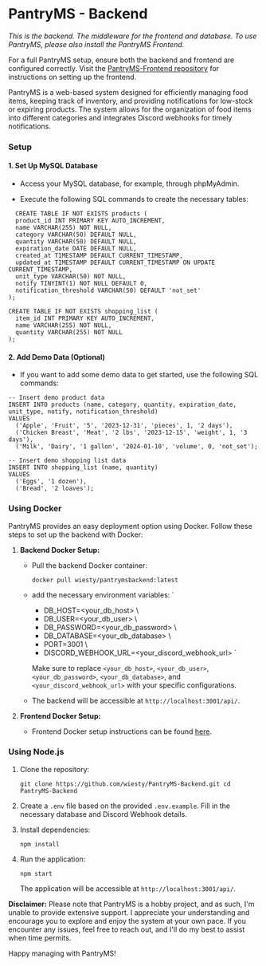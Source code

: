 # PantryMS - Backend

*This is the backend. The middleware for the frontend and database. To use PantryMS, please also install the PantryMS Frontend.*

For a full PantryMS setup, ensure both the backend and frontend are configured correctly.
Visit the [PantryMS-Frontend repository](https://github.com/wiesty/PantryMS-Frontend) for instructions on setting up the frontend.


PantryMS is a web-based system designed for efficiently managing food items, keeping track of inventory, and providing notifications for low-stock or expiring products. The system allows for the organization of food items into different categories and integrates Discord webhooks for timely notifications.


### Setup

#### 1. Set Up MySQL Database

-   Access your MySQL database, for example, through phpMyAdmin.
    
-   Execute the following SQL commands to create the necessary tables:

```CREATE TABLE IF NOT EXISTS products (
  CREATE TABLE IF NOT EXISTS products (
  product_id INT PRIMARY KEY AUTO_INCREMENT,
  name VARCHAR(255) NOT NULL,
  category VARCHAR(50) DEFAULT NULL,
  quantity VARCHAR(50) DEFAULT NULL,
  expiration_date DATE DEFAULT NULL,
  created_at TIMESTAMP DEFAULT CURRENT_TIMESTAMP,
  updated_at TIMESTAMP DEFAULT CURRENT_TIMESTAMP ON UPDATE CURRENT_TIMESTAMP,
  unit_type VARCHAR(50) NOT NULL,
  notify TINYINT(1) NOT NULL DEFAULT 0,
  notification_threshold VARCHAR(50) DEFAULT 'not_set'
);

CREATE TABLE IF NOT EXISTS shopping_list (
  item_id INT PRIMARY KEY AUTO_INCREMENT,
  name VARCHAR(255) NOT NULL,
  quantity VARCHAR(255) NOT NULL
);
```


#### 2. Add Demo Data (Optional)

-   If you want to add some demo data to get started, use the following SQL commands:

```
-- Insert demo product data
INSERT INTO products (name, category, quantity, expiration_date, unit_type, notify, notification_threshold)
VALUES
  ('Apple', 'Fruit', '5', '2023-12-31', 'pieces', 1, '2 days'),
  ('Chicken Breast', 'Meat', '2 lbs', '2023-12-15', 'weight', 1, '3 days'),
  ('Milk', 'Dairy', '1 gallon', '2024-01-10', 'volume', 0, 'not_set');

-- Insert demo shopping list data
INSERT INTO shopping_list (name, quantity)
VALUES
  ('Eggs', '1 dozen'),
  ('Bread', '2 loaves');

```

### Using Docker

PantryMS provides an easy deployment option using Docker. Follow these steps to set up the backend with Docker:

1.  **Backend Docker Setup:**
    
    -   Pull the backend Docker container:
        
        `docker pull wiesty/pantrymsbackend:latest` 
        
    -   add the necessary environment variables:
        `
          - DB_HOST=<your_db_host> \
          - DB_USER=<your_db_user> \
          - DB_PASSWORD=<your_db_password> \
          - DB_DATABASE=<your_db_database> \
          - PORT=3001 \
          - DISCORD_WEBHOOK_URL=<your_discord_webhook_url> \` 
        
        Make sure to replace `<your_db_host>`, `<your_db_user>`, `<your_db_password>`, `<your_db_database>`, and `<your_discord_webhook_url>` with your specific configurations.
        
    -   The backend will be accessible at `http://localhost:3001/api/`.
        
2.  **Frontend Docker Setup:**
    
    -   Frontend Docker setup instructions can be found [here](https://github.com/wiesty/PantryMS-Frontend).




### Using Node.js

1.  Clone the repository:
    
    `git clone https://github.com/wiesty/PantryMS-Backend.git
    cd PantryMS-Backend` 
    
2.  Create a `.env` file based on the provided `.env.example`. Fill in the necessary database and Discord Webhook details.
    
3.  Install dependencies:
    
    `npm install` 
    
4.  Run the application:
    
    `npm start` 
    
    The application will be accessible at `http://localhost:3001/api/`.
    


**Disclaimer:** Please note that PantryMS is a hobby project, and as such, I'm unable to provide extensive support. I appreciate your understanding and encourage you to explore and enjoy the system at your own pace. If you encounter any issues, feel free to reach out, and I'll do my best to assist when time permits.

Happy managing with PantryMS!

